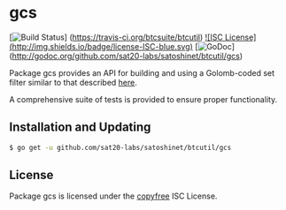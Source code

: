 gcs
==========

[![Build Status](http://img.shields.io/travis/btcsuite/btcutil.svg)]
(https://travis-ci.org/btcsuite/btcutil) [![ISC License]
(http://img.shields.io/badge/license-ISC-blue.svg)](http://copyfree.org)
[![GoDoc](https://godoc.org/github.com/sat20-labs/satoshinet/btcutil/gcs?status.png)]
(http://godoc.org/github.com/sat20-labs/satoshinet/btcutil/gcs)

Package gcs provides an API for building and using a Golomb-coded set filter
similar to that described [here](http://giovanni.bajo.it/post/47119962313/golomb-coded-sets-smaller-than-bloom-filters).

A comprehensive suite of tests is provided to ensure proper functionality.

## Installation and Updating

```bash
$ go get -u github.com/sat20-labs/satoshinet/btcutil/gcs
```

## License

Package gcs is licensed under the [copyfree](http://copyfree.org) ISC
License.
